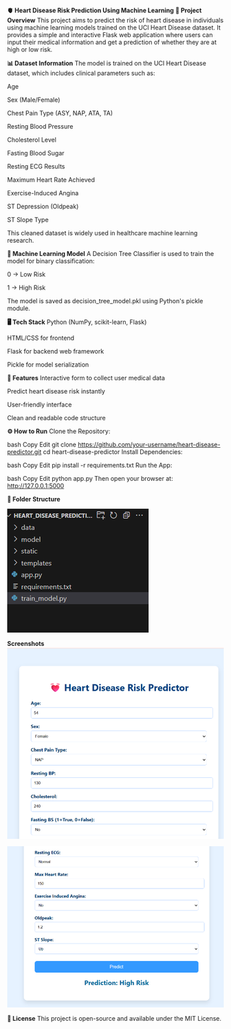 **🫀 Heart Disease Risk Prediction Using Machine Learning**
**📌 Project Overview**
This project aims to predict the risk of heart disease in individuals using machine learning models trained on the UCI Heart Disease dataset. It provides a simple and interactive Flask web application where users can input their medical information and get a prediction of whether they are at high or low risk.

**📊 Dataset Information**
The model is trained on the UCI Heart Disease dataset, which includes clinical parameters such as:

Age

Sex (Male/Female)

Chest Pain Type (ASY, NAP, ATA, TA)

Resting Blood Pressure

Cholesterol Level

Fasting Blood Sugar

Resting ECG Results

Maximum Heart Rate Achieved

Exercise-Induced Angina

ST Depression (Oldpeak)

ST Slope Type

This cleaned dataset is widely used in healthcare machine learning research.

**🧠 Machine Learning Model**
A Decision Tree Classifier is used to train the model for binary classification:

0 → Low Risk

1 → High Risk

The model is saved as decision_tree_model.pkl using Python's pickle module.

**🖥️ Tech Stack**
Python (NumPy, scikit-learn, Flask)

HTML/CSS for frontend

Flask for backend web framework

Pickle for model serialization

**🚀 Features**
Interactive form to collect user medical data

Predict heart disease risk instantly

User-friendly interface

Clean and readable code structure

**⚙️ How to Run**
Clone the Repository:

bash
Copy
Edit
git clone https://github.com/your-username/heart-disease-predictor.git
cd heart-disease-predictor
Install Dependencies:

bash
Copy
Edit
pip install -r requirements.txt
Run the App:

bash
Copy
Edit
python app.py
Then open your browser at: http://127.0.0.1:5000

**📁 Folder Structure**

![Folder Structure](https://github.com/sinchana1408/Heart-Disease-Risk-Predictor/blob/6dedb5187b9ac1afff924e877f0a70170a415f6b/Screenshot%202025-07-11%20173245.png)

**Screenshots**
![Input](https://github.com/sinchana1408/Heart-Disease-Risk-Predictor/blob/6dedb5187b9ac1afff924e877f0a70170a415f6b/Screenshot%202025-07-11%20172819.png)

![Output](https://github.com/sinchana1408/Heart-Disease-Risk-Predictor/blob/6dedb5187b9ac1afff924e877f0a70170a415f6b/Screenshot%202025-07-11%20173111.png)


**🧾 License**
This project is open-source and available under the MIT License.
